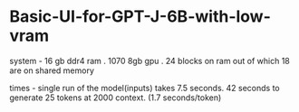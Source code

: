 # Basic-UI-for-GPT-J-6B-with-low-vram

system - 
16 gb ddr4 ram . 1070 8gb gpu . 
24 blocks on ram out of which 18 are on shared memory

times - 
single run of the model(inputs) takes 7.5 seconds.
42 seconds to generate 25 tokens at 2000 context. (1.7 seconds/token)
